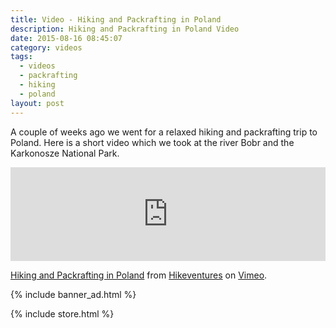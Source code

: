 ```yaml
---
title: Video - Hiking and Packrafting in Poland
description: Hiking and Packrafting in Poland Video
date: 2015-08-16 08:45:07
category: videos
tags:
  - videos
  - packrafting
  - hiking
  - poland
layout: post
---
```

A couple of weeks ago we went for a relaxed hiking and packrafting trip to Poland. Here is a short video which we took at the river Bobr and the Karkonosze National Park.

<iframe src="https://player.vimeo.com/video/136414199" width="100%" frameborder="0" webkitallowfullscreen mozallowfullscreen allowfullscreen></iframe> <p><a href="https://vimeo.com/136414199">Hiking and Packrafting in Poland</a> from <a href="https://vimeo.com/user15105973">Hikeventures</a> on <a href="https://vimeo.com">Vimeo</a>.</p>

{% include banner_ad.html %}

{% include store.html %}
